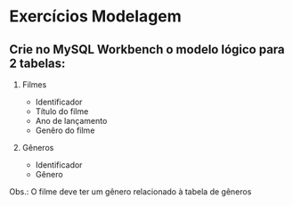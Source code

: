 # Exercícios Modelagem

## Crie no MySQL Workbench o modelo lógico para 2 tabelas:

1) Filmes
    - Identificador
    - Título do filme
    - Ano de lançamento
    - Genêro do filme

2) Gêneros
    - Identificador
    - Gênero

Obs.: O filme deve ter um gênero relacionado à tabela de gêneros